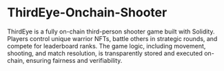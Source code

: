 # ThirdEye-Onchain-Shooter
ThirdEye is a fully on-chain third-person shooter game built with Solidity. Players control unique warrior NFTs, battle others in strategic rounds, and compete for leaderboard ranks. The game logic, including movement, shooting, and match resolution, is transparently stored and executed on-chain, ensuring fairness and verifiability.

